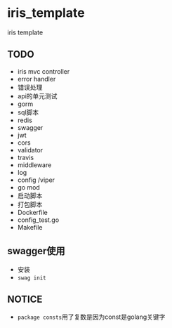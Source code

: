 # iris_template
iris template

## TODO
 - iris mvc controller
 - error handler
 - 错误处理
 - api的单元测试
 - gorm
 - sql脚本
 - redis
 - swagger
 - jwt
 - cors
 - validator
 - travis
 - middleware
 - log
 - config /viper
 - go mod
 - 启动脚本
 - 打包脚本
 - Dockerfile
 - config_test.go
 - Makefile

## swagger使用
 - 安装
 - `swag init`
 
## NOTICE
 - `package consts`用了复数是因为const是golang关键字